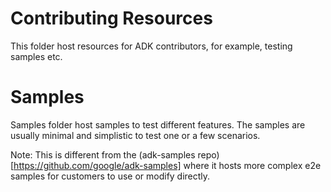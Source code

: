 # Contributing Resources

This folder host resources for ADK contributors, for example, testing samples etc.

# Samples

Samples folder host samples to test different features. The samples are usually minimal and simplistic to test one or a few scenarios.

Note: This is different from the (adk-samples repo)[https://github.com/google/adk-samples] where it hosts more complex e2e samples for customers to use or modify directly.
